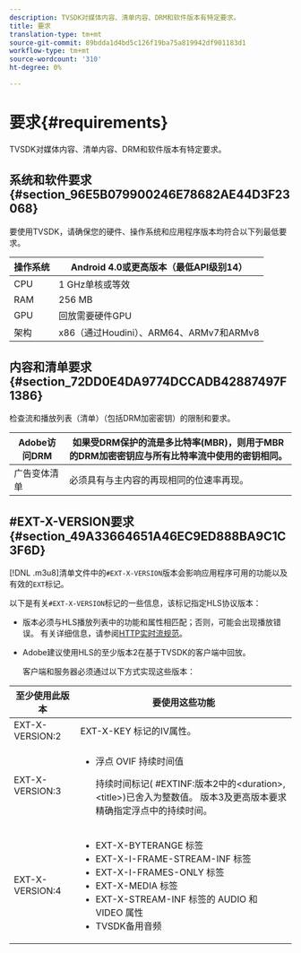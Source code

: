 ```yaml
---
description: TVSDK对媒体内容、清单内容、DRM和软件版本有特定要求。
title: 要求
translation-type: tm+mt
source-git-commit: 89bdda1d4bd5c126f19ba75a819942df901183d1
workflow-type: tm+mt
source-wordcount: '310'
ht-degree: 0%

---
```



# 要求{#requirements}

TVSDK对媒体内容、清单内容、DRM和软件版本有特定要求。

## 系统和软件要求{#section_96E5B079900246E78682AE44D3F23068}

要使用TVSDK，请确保您的硬件、操作系统和应用程序版本均符合以下列最低要求。

| 操作系统 | Android 4.0或更高版本（最低API级别14） |
|---|---|
| CPU | 1 GHz单核或等效 |
| RAM | 256 MB |
| GPU | 回放需要硬件GPU |
| 架构 | x86（通过Houdini）、ARM64、ARMv7和ARMv8 |

## 内容和清单要求{#section_72DD0E4DA9774DCCADB42887497F1386}

检查流和播放列表（清单）（包括DRM加密密钥）的限制和要求。

| Adobe访问DRM | 如果受DRM保护的流是多比特率(MBR)，则用于MBR的DRM加密密钥应与所有比特率流中使用的密钥相同。 |
|---|---|
| 广告变体清单 | 必须具有与主内容的再现相同的位速率再现。 |

## #EXT-X-VERSION要求{#section_49A33664651A46EC9ED888BA9C1C3F6D}

[!DNL .m3u8]清单文件中的`#EXT-X-VERSION`版本会影响应用程序可用的功能以及有效的`EXT`标记。

以下是有关`#EXT-X-VERSION`标记的一些信息，该标记指定HLS协议版本：

* 版本必须与HLS播放列表中的功能和属性相匹配；否则，可能会出现播放错误。 有关详细信息，请参阅[HTTP实时流规范](https://datatracker.ietf.org/doc/draft-pantos-http-live-streaming/?include_text=1)。
* Adobe建议使用HLS的至少版本2在基于TVSDK的客户端中回放。

   客户端和服务器必须通过以下方式实现这些版本：

<table frame="all" colsep="1" rowsep="1" id="table_62EB98EDD9DE49EC84CB1C7D59BC40E6"> 
 <thead> 
  <tr rowsep="1"> 
   <th colname="1" class="entry"> 至少使用此版本 </th> 
   <th colname="2" class="entry"> 要使用这些功能 </th> 
  </tr> 
 </thead>
 <tbody> 
  <tr rowsep="1"> 
   <td colname="1"> <span class="codeph"> EXT-X-VERSION:2  </span> </td> 
   <td colname="2"> <span class="codeph"> EXT-X-KEY </span>标记的IV属性。 </td> 
  </tr> 
  <tr rowsep="1"> 
   <td colname="1"> <span class="codeph"> EXT-X-VERSION:3  </span> </td> 
   <td colname="2"> 
    <ul id="ul_C9500D3F934848639C204BF248F139FF"> 
     <li id="li_535A7E3FABCB46FE872A7EA5DE2A1784">浮点<span class="codeph"> OVIF </span>持续时间值 <p>持续时间标记(<span class="codeph"> #EXTINF:版本2中的</span>&lt;duration&gt;,&lt;title&gt;)已舍入为整数值。 版本3及更高版本要求精确指定浮点中的持续时间。 </p> </li> 
    </ul> </td> 
  </tr> 
  <tr rowsep="0"> 
   <td colname="1"> <span class="codeph"> EXT-X-VERSION:4  </span> </td> 
   <td colname="2"> 
    <ul id="ul_3355A6CBBE2141DDB92660BB4B604D70"> 
     <li id="li_5E73D41AF6DC4CEE88D6C029FFCFC350"><span class="codeph"> EXT-X-BYTERANGE </span>标签 </li> 
     <li id="li_BF5141F516F749E5890860D487EB5287"><span class="codeph"> EXT-X-I-FRAME-STREAM-INF </span>标签 </li> 
     <li id="li_E0D399A13812499B94107CDE62998EE9"><span class="codeph"> EXT-X-I-FRAMES-ONLY </span>标签 </li> 
     <li id="li_A7783AFF99854EFBBAECD2967E4CBF2B"><span class="codeph"> EXT-X-MEDIA </span>标签 </li> 
     <li id="li_15AE652F33C1454AA90DDC65E7D6C2FD"><span class="codeph"> EXT-X-STREAM-INF </span>标签的<span class="codeph"> AUDIO </span>和<span class="codeph"> VIDEO </span>属性 </li> 
     <li id="li_DB2A7847D5884F6E91FD9E78101FBCA5">TVSDK备用音频 </li> 
    </ul> </td> 
  </tr> 
 </tbody> 
</table>